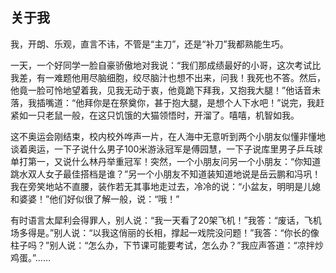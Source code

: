 ## 关于我
我，开朗、乐观，直言不讳，不管是“主刀”，还是“补刀”我都熟能生巧。

一天，一个好同学一脸自豪骄傲地对我说：“我们那成绩最好的小哥，这次考试比我差，有一难题他用尽脑细胞，绞尽脑汁也想不出来，问我！我死也不答。然后，他竟一脸可怜地望着我，见我无动于衷，他竟跪下拜我，又抱我大腿！”他话音未落，我插嘴道：“他拜你是在祭奠你，甚于抱大腿，是想个人下水吧！”说完，我赶紧如一只老鼠一般，在这只饥饿的大猫领悟时，开溜了。嘻嘻，机智如我。

这不奥运会刚结束，校内校外哗声一片，在人海中无意听到两个小朋友似懂非懂地谈着奥运，一下子说什么男子100米游泳冠军是傅园慧，一下子说库里男子乒乓球单打第一，又说什么林丹举重冠军！突然，一个小朋友问另一个小朋友：“你知道跳水双人女子最佳搭档是谁？”另一个小朋友不知道装知道地说是岳云鹏和冯巩！我在旁笑地站不直腰，装作若无其事地走过去，冷冷的说：“小盆友，明明是儿媳和婆婆！”他们好似很了解一般，说：“哦！”

有时语言太犀利会得罪人，别人说：“我一天看了20架飞机！”我答：“废话，飞机场多得是。”别人说：“以我这俏丽的长相，撑起一戏院没问题！”我答：“你长的像柱子吗？”别人说：“怎么办，下节课可能要考试，怎么办？”我应声答道：“凉拌炒鸡蛋。”…… 
